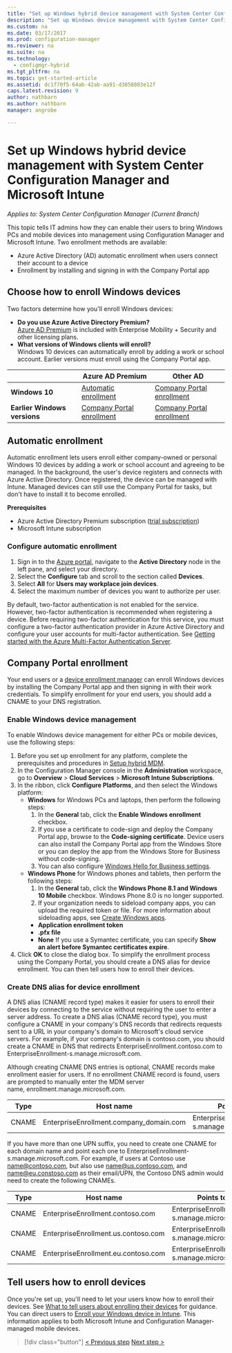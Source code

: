 ```yaml
---
title: "Set up Windows hybrid device management with System Center Configuration Manager and Microsoft Intune | Microsoft Docs"
description: "Set up Windows device management with System Center Configuration Manager and Microsoft Intune."
ms.custom: na
ms.date: 03/17/2017
ms.prod: configuration-manager
ms.reviewer: na
ms.suite: na
ms.technology:
  - configmgr-hybrid
ms.tgt_pltfrm: na
ms.topic: get-started-article
ms.assetid: dc1f70f5-64ab-42ab-aa91-d3858803e12f
caps.latest.revision: 9
author: nathbarn
ms.author: nathbarn
manager: angrobe

---
```

# Set up Windows hybrid device management with System Center Configuration Manager and Microsoft Intune

*Applies to: System Center Configuration Manager (Current Branch)*

This topic tells IT admins how they can enable their users to bring Windows PCs and mobile devices into management using Configuration Manager and Microsoft Intune. Two enrollment methods are available:
-  Azure Active Directory (AD) automatic enrollment when users connect their account to a device
- Enrollment by installing and signing in with the Company Portal app

## Choose how to enroll Windows devices

Two factors determine how you'll enroll Windows devices:
- **Do you use Azure Active Directory Premium?** <br>[Azure AD Premium](https://docs.microsoft.com/azure/active-directory/active-directory-get-started-premium) is included with Enterprise Mobility + Security and other licensing plans.
- **What versions of Windows clients will enroll?** <br>Windows 10 devices can automatically enroll by adding a work or school account. Earlier versions must enroll using the Company Portal app.

||**Azure AD Premium**|**Other AD**|
|----------|---------------|---------------|  
|**Windows 10**|[Automatic enrollment](#automatic-enrollment) |[Company Portal enrollment](#company-portal-enrollment)|
|**Earlier Windows versions**|[Company Portal enrollment](#company-portal-enrollment)|[Company Portal enrollment](#company-portal-enrollment)|

## Automatic enrollment

Automatic enrollment lets users enroll either company-owned or personal Windows 10 devices by adding a work or school account and agreeing to be managed. In the background, the user's device registers and connects with Azure Active Directory. Once registered, the device can be managed with Intune. Managed devices can still use the Company Portal for tasks, but don't have to install it to become enrolled.

**Prerequisites**
- Azure Active Directory Premium subscription ([trial subscription](http://go.microsoft.com/fwlink/?LinkID=816845))
- Microsoft Intune subscription

### Configure automatic enrollment

1. Sign in to the [Azure portal](https://manage.windowsazure.com), navigate to the **Active Directory** node in the left pane, and select your directory.
2. Select the **Configure** tab and scroll to the section called **Devices**.
3. Select **All** for **Users may workplace join devices**.
4. Select the maximum number of devices you want to authorize per user.

By default, two-factor authentication is not enabled for the service. However, two-factor authentication is recommended when registering a device. Before requiring two-factor authentication for this service, you must configure a two-factor authentication provider in Azure Active Directory and configure your user accounts for multi-factor authentication. See [Getting started with the Azure Multi-Factor Authentication Server](https://docs.microsoft.com/azure/multi-factor-authentication/multi-factor-authentication-get-started-cloud).

## Company Portal enrollment
Your end users or a [device enrollment manager](enroll-devices-with-device-enrollment-manager.md) can enroll Windows devices by installing the Company Portal app and then signing in with their work credentials. To simplify enrollment for your end users, you should add a CNAME to your DNS registration.

### Enable Windows device management
To enable Windows device management for either PCs or mobile devices, use the following steps:

1.  Before you set up enrollment for any platform, complete the prerequisites and procedures in [Setup hybrid MDM](setup-hybrid-mdm.md).  
2.  In the Configuration Manager console in the **Administration** workspace, go to **Overview** > **Cloud Services** > **Microsoft Intune Subscriptions**.  
3.  In the ribbon, click **Configure Platforms**, and then select the Windows platform:
    - **Windows** for Windows PCs and laptops, then perform the following steps:
      1. In the **General** tab, click the **Enable Windows enrollment** checkbox.
      2. If you use a certificate to code-sign and deploy the Company Portal app, browse to the **Code-signing certificate**. Device users can also install the Company Portal app from the Windows Store or you can deploy the app from the Windows Store for Business without code-signing.
      3. You can also configure [Windows Hello for Business settings](windows-hello-for-business-settings.md).
    - **Windows Phone** for Windows phones and tablets, then perform the following steps:
      1. In the **General** tab, click the **Windows Phone 8.1 and Windows 10 Mobile** checkbox. Windows Phone 8.0 is no longer supported.
      2. If your organization needs to sideload company apps, you can upload the required token or file. For more information about sideloading apps, see [Create Windows apps](https://docs.microsoft.com/sccm/apps/get-started/creating-windows-applications).
        - **Application enrollment token**
        - **.pfx file**
        - **None**
      If you use a Symantec certificate, you can specify **Show an alert before Symantec certificates expire**.
4. Click **OK** to close the dialog box.  To simplify the enrollment process using the Company Portal, you should create a DNS alias for device enrollment. You can then tell users how to enroll their devices.

### Create DNS alias for device enrollment  
A DNS alias (CNAME record type) makes it easier for users to enroll their devices by connecting to the service without requiring the user to enter a server address. To create a DNS alias (CNAME record type), you must configure a CNAME in your company's DNS records that redirects requests sent to a URL in your company's domain to Microsoft's cloud service servers.  For example, if your company's domain is contoso.com, you should create a CNAME in DNS that redirects EnterpriseEnrollment.contoso.com to EnterpriseEnrollment-s.manage.microsoft.com.  

Although creating CNAME DNS entries is optional, CNAME records make enrollment easier for users. If no enrollment CNAME record is found, users are prompted to manually enter the MDM server name, enrollment.manage.microsoft.com.

|Type|Host name|Points to|TTL|  
|----------|---------------|---------------|---|
|CNAME|EnterpriseEnrollment.company_domain.com|EnterpriseEnrollment-s.manage.microsoft.com| 1 hour|

If you have more than one UPN suffix, you need to create one CNAME for each domain name and point each one to EnterpriseEnrollment-s.manage.microsoft.com. For example, if users at Contoso use name@contoso.com, but also use name@us.contoso.com, and name@eu.constoso.com as their email/UPN, the Contoso DNS admin would need to create the following CNAMEs.

|Type|Host name|Points to|TTL|  
|----------|---------------|---------------|---|
|CNAME|EnterpriseEnrollment.contoso.com|EnterpriseEnrollment-s.manage.microsoft.com|1 hour|
|CNAME|EnterpriseEnrollment.us.contoso.com|EnterpriseEnrollment-s.manage.microsoft.com|1 hour|
|CNAME|EnterpriseEnrollment.eu.contoso.com|EnterpriseEnrollment-s.manage.microsoft.com| 1 hour|

## Tell users how to enroll devices  

 Once you're set up, you'll need to let your users know how to enroll their devices. See [What to tell users about enrolling their devices](https://docs.microsoft.com/intune/deploy-use/what-to-tell-your-end-users-about-using-microsoft-intune) for guidance. You can direct users to [Enroll your Windows device in Intune](https://docs.microsoft.com/intune/enduser/enroll-your-device-in-intune-windows). This information applies to both Microsoft Intune and Configuration Manager-managed mobile devices.

> [!div class="button"]
[< Previous step](create-service-connection-point.md)  [Next step >](set-up-additional-management.md)
